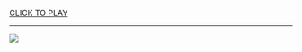 
<a href="https://premium76.site?title=unblocked_games_five_nights_at_freddy's_sister_location&ref=13M">CLICK TO PLAY</a></h3>
<hr>

<a href="https://premium76.site?title=unblocked_games_five_nights_at_freddy's_sister_location&ref=13M"><img src="https://clearcache.store/games.png"></a>


